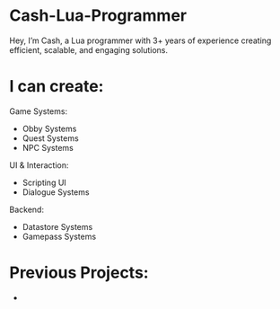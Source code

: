 # Cash-Lua-Programmer
Hey, I’m Cash, a Lua programmer with 3+ years of experience creating efficient, scalable, and engaging solutions.

# I can create:

Game Systems:
- Obby Systems
- Quest Systems
- NPC Systems

UI & Interaction:
- Scripting UI
- Dialogue Systems

Backend:
- Datastore Systems
- Gamepass Systems

# Previous Projects:

-


  

